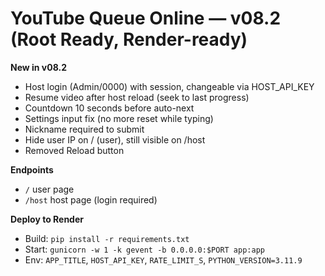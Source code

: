 # YouTube Queue Online — v08.2 (Root Ready, Render-ready)

**New in v08.2**
- Host login (Admin/0000) with session, changeable via HOST_API_KEY
- Resume video after host reload (seek to last progress)
- Countdown 10 seconds before auto-next
- Settings input fix (no more reset while typing)
- Nickname required to submit
- Hide user IP on / (user), still visible on /host
- Removed Reload button

**Endpoints**
- `/` user page
- `/host` host page (login required)

**Deploy to Render**
- Build: `pip install -r requirements.txt`
- Start: `gunicorn -w 1 -k gevent -b 0.0.0.0:$PORT app:app`
- Env: `APP_TITLE`, `HOST_API_KEY`, `RATE_LIMIT_S`, `PYTHON_VERSION=3.11.9`
